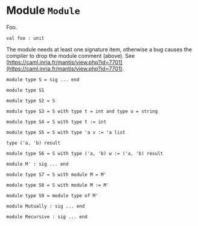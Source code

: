 
# Module `Module`

Foo.

```
val foo : unit
```
The module needs at least one signature item, otherwise a bug causes the compiler to drop the module comment (above). See [https://caml.inria.fr/mantis/view.php?id=7701](https://caml.inria.fr/mantis/view.php?id=7701).

```
module type S = sig ... end
```
```
module type S1
```
```
module type S2 = S
```
```
module type S3 = S with type t = int and type u = string
```
```
module type S4 = S with type t := int
```
```
module type S5 = S with type 'a v := 'a list
```
```
type ('a, 'b) result
```
```
module type S6 = S with type ('a, 'b) w := ('a, 'b) result
```
```
module M' : sig ... end
```
```
module type S7 = S with module M = M'
```
```
module type S8 = S with module M := M'
```
```
module type S9 = module type of M'
```
```
module Mutually : sig ... end
```
```
module Recursive : sig ... end
```